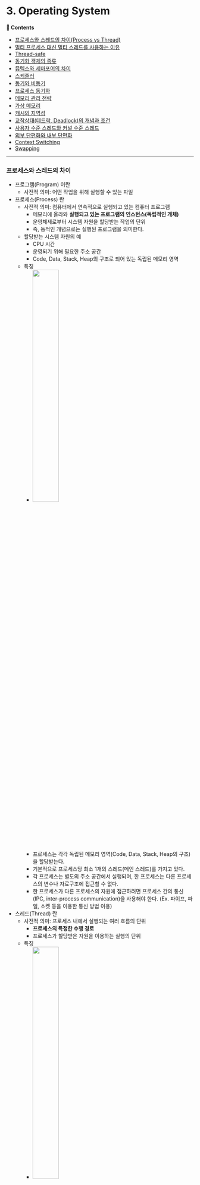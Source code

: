 # 3. Operating System
**:book: Contents**
* [프로세스와 스레드의 차이(Process vs Thread)](#프로세스와-스레드의-차이)
* [멀티 프로세스 대신 멀티 스레드를 사용하는 이유](#멀티-프로세스-대신-멀티-스레드를-사용하는-이유)
* [Thread-safe](#thread-safe)
* [동기화 객체의 종류](#동기화-객체의-종류)
* [뮤텍스와 세마포어의 차이](#뮤텍스와-세마포어의-차이)
* [스케줄러](#스케줄러)
* [동기와 비동기](#동기와-비동기)
* [프로세스 동기화](#프로세스-동기화)
* [메모리 관리 전략](#메모리-관리-전략)
* [가상 메모리](#가상-메모리)
* [캐시의 지역성](#캐시의-지역성)
* [교착상태(데드락, Deadlock)의 개념과 조건](#교착상태의-개념과-조건)
* [사용자 수준 스레드와 커널 수준 스레드](#사용자-수준-스레드,-커널-수준-스레드)
* [외부 단편화와 내부 단편화](#외부-단편화와-내부-단편화)
* [Context Switching](#context-switching)
* [Swapping](#swapping)

---

### 프로세스와 스레드의 차이
* 프로그램(Program) 이란
  * 사전적 의미: 어떤 작업을 위해 실행할 수 있는 파일
* 프로세스(Process) 란
  * 사전적 의미: 컴퓨터에서 연속적으로 실행되고 있는 컴퓨터 프로그램
    * 메모리에 올라와 **실행되고 있는 프로그램의 인스턴스(독립적인 개체)**
    * 운영체제로부터 시스템 자원을 할당받는 작업의 단위
    * 즉, 동적인 개념으로는 실행된 프로그램을 의미한다.
  * 할당받는 시스템 자원의 예
    * CPU 시간
    * 운영되기 위해 필요한 주소 공간
    * Code, Data, Stack, Heap의 구조로 되어 있는 독립된 메모리 영역
  * 특징
    * <img src="./images/process.png" width="40%" height="40%">
    * 프로세스는 각각 독립된 메모리 영역(Code, Data, Stack, Heap의 구조)을 할당받는다.
    * 기본적으로 프로세스당 최소 1개의 스레드(메인 스레드)를 가지고 있다.
    * 각 프로세스는 별도의 주소 공간에서 실행되며, 한 프로세스는 다른 프로세스의 변수나 자료구조에 접근할 수 없다.
    * 한 프로세스가 다른 프로세스의 자원에 접근하려면 프로세스 간의 통신(IPC, inter-process communication)을 사용해야 한다. (Ex. 파이프, 파일, 소켓 등을 이용한 통신 방법 이용)
* 스레드(Thread) 란
  * 사전적 의미: 프로세스 내에서 실행되는 여러 흐름의 단위
    * **프로세스의 특정한 수행 경로**
    * 프로세스가 할당받은 자원을 이용하는 실행의 단위
  * 특징
    * <img src="./images/thread.png" width="40%" height="40%">
    * 스레드는 프로세스 내에서 각각 Stack만 따로 할당받고 Code, Data, Heap 영역은 공유한다.
    * 스레드는 한 프로세스 내에서 동작되는 여러 실행의 흐름으로, 프로세스 내의 주소 공간이나 자원들(힙 공간 등)을 같은 프로세스 내에 스레드끼리 공유하면서 실행된다.
    * 같은 프로세스 안에 있는 여러 스레드들은 같은 힙 공간을 공유한다. 반면에 프로세스는 다른 프로세스의 메모리에 직접 접근할 수 없다.
    * 각각의 스레드는 별도의 레지스터와 스택을 갖고 있지만, 힙 메모리는 서로 읽고 쓸 수 있다.
    * 한 스레드가 프로세스 자원을 변경하면, 다른 이웃 스레드(sibling thread)도 그 변경 결과를 즉시 볼 수 있다.
* 자바 스레드(Java Thread) 란
  * 일반 스레드와 거의 차이가 없으며, JVM가 운영체제의 역할을 한다.
  * 자바에는 프로세스가 존재하지 않고 스레드만 존재하며, 자바 스레드는 JVM에 의해 스케줄되는 실행 단위 코드 블록이다.
  * 자바에서 스레드 스케줄링은 전적으로 JVM에 의해 이루어진다.
  * 아래와 같은 스레드와 관련된 많은 정보들도 JVM이 관리한다.
    * 스레드가 몇 개 존재하는지
    * 스레드로 실행되는 프로그램 코드의 메모리 위치는 어디인지
    * 스레드의 상태는 무엇인지
    * 스레드 우선순위는 얼마인지
  * 즉, 개발자는 자바 스레드로 작동할 스레드 코드를 작성하고, 스레드 코드가 생명을 가지고 실행을 시작하도록 JVM에 요청하는 일 뿐이다.

> :arrow_double_up:[Top](#3-operating-system)    :leftwards_arrow_with_hook:[Back](https://github.com/Do-Hee/tech-interview#3-operating-system)    :information_source:[Home](https://github.com/Do-Hee/tech-interview#tech-interview)
> - [https://gmlwjd9405.github.io/2018/09/14/process-vs-thread.html](https://gmlwjd9405.github.io/2018/09/14/process-vs-thread.html)
> - [https://brunch.co.kr/@kd4/3](https://brunch.co.kr/@kd4/3)
> - [https://magi82.github.io/process-thread/](https://magi82.github.io/process-thread/)
> - [https://jaybdev.net/2017/06/05/Java-3/](https://jaybdev.net/2017/06/05/Java-3/)
> - [http://includestdio.tistory.com/6](http://includestdio.tistory.com/6)
> - [https://lalwr.blogspot.com/2016/02/process-thread.html](https://lalwr.blogspot.com/2016/02/process-thread.html)

### 멀티 프로세스 대신 멀티 스레드를 사용하는 이유
* 쉽게 설명하면, 프로그램을 여러 개 키는 것보다 하나의 프로그램 안에서 여러 작업을 해결하는 것이다.
  * <img src="./images/multi-thread.png" width="50%" height="50%">

1. 자원의 효율성 증대
    * 멀티 프로세스로 실행되는 작업을 멀티 스레드로 실행할 경우, **프로세스를 생성하여 자원을 할당하는 시스템 콜이 줄어들어** 자원을 효율적으로 관리할 수 있다.
        * 프로세스 간의 Context Switching시 단순히 CPU 레지스터 교체 뿐만 아니라 RAM과 CPU 사이의 캐시 메모리에 대한 데이터까지 초기화되므로 오버헤드가 크기 때문
    * 스레드는 프로세스 내의 메모리를 공유하기 때문에 독립적인 프로세스와 달리 스레드 간 데이터를 주고 받는 것이 간단해지고 시스템 자원 소모가 줄어들게 된다.
2. 처리 비용 감소 및 응답 시간 단축
    * 또한 프로세스 간의 통신(IPC)보다 스레드 간의 통신의 비용이 적으므로 작업들 간의 통신의 부담이 줄어든다.
        * 스레드는 Stack 영역을 제외한 모든 메모리를 공유하기 때문
    * 프로세스 간의 전환 속도보다 스레드 간의 전환 속도가 빠르다.
        * Context Switching시 스레드는 Stack 영역만 처리하기 때문

* ***주의할 점!***
  * **동기화 문제**
  * 스레드 간의 자원 공유는 전역 변수(데이터 세그먼트)를 이용하므로 함께 상용할 때 충돌이 발생할 수 있다.

> :arrow_double_up:[Top](#3-operating-system)    :leftwards_arrow_with_hook:[Back](https://github.com/Do-Hee/tech-interview#3-operating-system)    :information_source:[Home](https://github.com/Do-Hee/tech-interview#tech-interview)
> - [http://you9010.tistory.com/136](http://you9010.tistory.com/136)

### Thread-safe
> :arrow_double_up:[Top](#3-operating-system)    :leftwards_arrow_with_hook:[Back](https://github.com/Do-Hee/tech-interview#3-operating-system)    :information_source:[Home](https://github.com/Do-Hee/tech-interview#tech-interview)
> - []()

### 동기화 객체의 종류
* 쓰레드 동기화 방법
    1. 실행 순서의 동기화
        * 쓰레드의 실행순서를 정의하고, 이 순서에 반드시 따르도록 하는 것
    2. 메모리 접근에 대한 동기화
        * 메모리 접근에 있어서 동시접근을 막는 것
        * 실행의 순서가 중요한 상황이 아니고, 한 순간에 하나의 쓰레드만 접근하면 되는 상황을 의미
* 동기화 기법의 종류
    1. 유저 모드 동기화
        * 커널의 힘을 빌리지 않는(커널 코드가 실행되지 않는) 동기화 기법
        * 성능상 이점, 기능상의 제한
        * **Ex) 크리티컬 섹션 기반의 동기화, 인터락 함수 기반의 동기화**
    2. 커널 모드 동기화
        * 커널에서 제공하는 동기화 기능을 활용하는 방법
        * 커널 모드로의 변경이 필요하고 이는 성능 저하로 이어짐, 다양한 기능 활용 가능
        * **Ex) 뮤텍스 기반의 동기화, 세마포어 기반의 동기화, 이름있는 뮤텍스 기반의 프로세스 동기화, 이벤트 기반의 동기화**

> :arrow_double_up:[Top](#3-operating-system)    :leftwards_arrow_with_hook:[Back](https://github.com/Do-Hee/tech-interview#3-operating-system)    :information_source:[Home](https://github.com/Do-Hee/tech-interview#tech-interview)
> - [http://christin2.tistory.com/entry/Chapter-13-%EC%93%B0%EB%A0%88%EB%93%9C-%EB%8F%99%EA%B8%B0%ED%99%94-%EA%B8%B0%EB%B2%95-1](http://christin2.tistory.com/entry/Chapter-13-%EC%93%B0%EB%A0%88%EB%93%9C-%EB%8F%99%EA%B8%B0%ED%99%94-%EA%B8%B0%EB%B2%95-1)
> - [https://m.blog.naver.com/PostView.nhn?blogId=smuoon4680&logNo=50127179815&proxyReferer=https%3A%2F%2Fwww.google.co.kr%2F](https://m.blog.naver.com/PostView.nhn?blogId=smuoon4680&logNo=50127179815&proxyReferer=https%3A%2F%2Fwww.google.co.kr%2F)

### 뮤텍스와 세마포어의 차이
* 뮤텍스(Mutex)
    * 공유된 자원의 데이터를 **여러 쓰레드가** 접근하는 것을 막는 것
    * 상호배제라고도 하며, Critical Section을 가진 쓰레드의 Running time이 서로 겹치지 않도록 각각 단독으로 실행하게 하는 기술이다.
    * 다중 프로세스들의 공유 리소스에 대한 접근을 조율하기 위해 synchronized 또는 lock을 사용한다.
        * 즉, 뮤텍스 객체를 두 쓰레드가 동시에 사용할 수 없다.
* 세마포어(Semaphore)
    * 공유된 자원의 데이터를 **여러 프로세스가** 접근하는 것을 막는 것
    * 리소스 상태를 나타내는 간단한 카운터로 생각할 수 있다.
        * 운영체제 또는 커널의 한 지정된 저장장치 내의 값이다.
        * 일반적으로 비교적 긴 시간을 확보하는 리소스에 대해 이용한다.
        * 유닉스 시스템 프로그래밍에서 세마포어는 운영체제의 리소스를 경쟁적으로 사용하는 다중 프로세스에서 행동을 조정하거나 또는 동기화 시키는 기술이다.
    * 공유 리소스에 접근할 수 있는 프로세스의 최대 허용치만큼 동시에 사용자가 접근하여 사용할 수 있다.
    * 각 프로세스는 세마포어 값은 확인하고 변경할 수 있다.
        * 1) 사용 중이지 않는 자원의 경우 그 프로세스가 즉시 자원을 사용할 수 있다.
        * 2) 이미 다른 프로세스에 의해 사용 중이라는 사실을 알게 되면 재시도하기 전에 일정 시간을 기다려야 한다.
        * 세마포어를 사용하는 프로세스는 그 값을 확인하고, 자원을 사용하는 동안에는 그 값을 변경함으로써 다른 세마포어 사용자들이 기다리도록 해야한다.
    * 세마포어는 이진수 (0 또는 1)를 사용하거나, 또는 추가적인 값을 가질 수도 있다.
* 차이
    1. 가장 큰 차이점은 관리하는 **동기화 대상의 개수**
        * Mutex는 동기화 대상이 오직 하나뿐일 때, Semaphore는 동기화 대상이 하나 이상일 때 사용한다.
    2. Semaphore는 Mutex가 될 수 있지만 Mutex는 Semaphore가 될 수 없다.
        * Mutex는 상태가 0, 1 두 개 뿐인 binary Semaphore
    3. Semaphore는 소유할 수 없는 반면, Mutex는 소유가 가능하며 소유주가 이에 대한 책임을 가진다.
        * Mutex 의 경우 상태가 두개 뿐인 lock 이므로 lock 을 가질 수 있다.
    4. Mutex의 경우 Mutex를 소유하고 있는 쓰레드가 이 Mutex를 해제할 수 있다. 하지만 Semaphore의 경우 이러한 Semaphore를 소유하지 않는 쓰레드가 Semaphore를 해제할 수 있다.
    5. Semaphore는 시스템 범위에 걸쳐있고 파일시스템상의 파일 형태로 존재하는 반면 Mutex는 프로세스 범위를 가지며 프로세스가 종료될 때 자동으로 Clean up 된다.

> :arrow_double_up:[Top](#3-operating-system)    :leftwards_arrow_with_hook:[Back](https://github.com/Do-Hee/tech-interview#3-operating-system)    :information_source:[Home](https://github.com/Do-Hee/tech-interview#tech-interview)
> - [http://jwprogramming.tistory.com/13](http://jwprogramming.tistory.com/13)

### 스케줄러
> :arrow_double_up:[Top](#3-operating-system)    :leftwards_arrow_with_hook:[Back](https://github.com/Do-Hee/tech-interview#3-operating-system)    :information_source:[Home](https://github.com/Do-Hee/tech-interview#tech-interview)
> - []()

### 동기와 비동기
> :arrow_double_up:[Top](#3-operating-system)    :leftwards_arrow_with_hook:[Back](https://github.com/Do-Hee/tech-interview#3-operating-system)    :information_source:[Home](https://github.com/Do-Hee/tech-interview#tech-interview)
> - []()


### 프로세스 동기화
> :arrow_double_up:[Top](#3-operating-system)    :leftwards_arrow_with_hook:[Back](https://github.com/Do-Hee/tech-interview#3-operating-system)    :information_source:[Home](https://github.com/Do-Hee/tech-interview#tech-interview)
> - []()

### 메모리 관리 전략
> :arrow_double_up:[Top](#3-operating-system)    :leftwards_arrow_with_hook:[Back](https://github.com/Do-Hee/tech-interview#3-operating-system)    :information_source:[Home](https://github.com/Do-Hee/tech-interview#tech-interview)
> - []()

### 가상 메모리
> :arrow_double_up:[Top](#3-operating-system)    :leftwards_arrow_with_hook:[Back](https://github.com/Do-Hee/tech-interview#3-operating-system)    :information_source:[Home](https://github.com/Do-Hee/tech-interview#tech-interview)
> - []()

### 캐시의 지역성
> :arrow_double_up:[Top](#3-operating-system)    :leftwards_arrow_with_hook:[Back](https://github.com/Do-Hee/tech-interview#3-operating-system)    :information_source:[Home](https://github.com/Do-Hee/tech-interview#tech-interview)
> - []()

### 교착상태의 개념과 조건
* 교착상태(데드락, Deadlock) 란
  * 첫 번째 스레드는 두 번째 스레드가 들고 있는 객체의 락이 풀리기를 기다리고 있고, 두 번째 스레드 역시 첫 번째 스레드가 들고 있는 객체의 락이 풀리기를 기다리는 상황을 일컷는다.
  * 모든 스레드가 락이 풀리기를 기다리고 있기 때문에, 무한 대기 상태에 빠지게 된다. 이런 스레드를 교착상태에 빠졌다고 한다.
* 교착상태의 4가지 조건
  1. 상호 배제(mutual exclusion)
      * 한 번에 한 프로세스만 공유 자원을 사용할 수 있다.
      * 좀 더 정확하게는, 공유 자원에 대한 접근 권한이 제한된다. 자원의 양이 제한되어 있더라도 교착상태는 발생할 수 있다.
  2. 들고 기다리기(hold and wait) = **점유대기**
      * 공유 자원에 대한 접근 권한을 갖고 있는 프로세스가, 그 접근 권한을 양보하지 않은 상태에서 다른 자원에 대한 접근 권한을 요구할 수 있다.
  3. 선취(preemption) 불가능 = **비선점**
      * 한 프로세스가 다른 프로세스의 자원 접근 권한을 강제로 취소할 수 없다.
  4. 대기 상태의 사이클(circular wait) = **순환대기**
      * 두 개 이상의 프로세스가 자원 접근을 기다리는데, 그 관계에 사이클이 존재한다.
* 교착상태 방지
  * 4가지 조건들 가운데 하나를 제거하면 된다.
  * 공유 자원 중 많은 경우가 한 번에 한 프로세스만 사용할 수 있기 때문에(예를 들어, 프린트) 1번 조건은 제거하기 어렵다.
  * 대부분의 교착상태 방지 알고리즘은 4번 조건, 즉 대기 상태의 사이클이 발생하는 일을 막는 데 초점이 맞춰져 있다.

> :arrow_double_up:[Top](#3-operating-system)    :leftwards_arrow_with_hook:[Back](https://github.com/Do-Hee/tech-interview#3-operating-system)    :information_source:[Home](https://github.com/Do-Hee/tech-interview#tech-interview)
> - [코딩 인터뷰 완전 분석, 프로그래밍인사이트](https://www.kyobobook.co.kr/product/detailViewKor.laf?mallGb=KOR&ejkGb=KOR&barcode=9788966263080&OV_REFFER=http://click.linkprice.com/click.php?m=kbbook&a=A100532541&l=9999&l_cd1=0&u_id=jm0gctc7ca029ofs02yqe&l_cd2=0&tu=https%3A%2F%2Fwww.kyobobook.co.kr%2Fproduct%2FdetailViewKor.laf%3FmallGb%3DKOR%26ejkGb%3DKOR%26barcode%3D9788966263080)

### 사용자 수준 스레드와 커널 수준 스레드
> :arrow_double_up:[Top](#3-operating-system)    :leftwards_arrow_with_hook:[Back](https://github.com/Do-Hee/tech-interview#3-operating-system)    :information_source:[Home](https://github.com/Do-Hee/tech-interview#tech-interview)
> - []()

### 외부 단편화와 내부 단편화
> :arrow_double_up:[Top](#3-operating-system)    :leftwards_arrow_with_hook:[Back](https://github.com/Do-Hee/tech-interview#3-operating-system)    :information_source:[Home](https://github.com/Do-Hee/tech-interview#tech-interview)
> - []()

### Context Switching
> :arrow_double_up:[Top](#3-operating-system)    :leftwards_arrow_with_hook:[Back](https://github.com/Do-Hee/tech-interview#3-operating-system)    :information_source:[Home](https://github.com/Do-Hee/tech-interview#tech-interview)

* Context Switching이란?
    * 현재 진행하고 있는 Task(Process, Thread)의 상태를 저장하고 다음 진행할 Task의 상태 값을 읽어 적용하는 과정을 말한다. 
* Context Switching 과정
    1. Task의 대부분 정보는 Register에 저장되고 PCB(Process Control Block)로 관리된다. 
    2. 현재 실행하고 있는 Task의 PCB 정보를 저장한다. (Process Stack, Ready Queue)
    3. 다음 실행할 Task의 PCB 정보를 읽어 Register에 적재하고 CPU가 이전에 진행했던 과정을 연속적으로 수행할 수 있다.
* Context Switching Cost (Process vs Thread)
    * Process Context Switching 비용 > Thread Context Switching 비용
    * Thread는 Stack 영역을 제외한 모든 메모리를 공유하므로 Context Switching 수행 시 Stack 영역만 변경하면 되기 때문에 비용이 적게 든다. 

> - [Context Switching이란?](https://nesoy.github.io/articles/2018-11/Context-Switching)

### Swapping
> :arrow_double_up:[Top](#3-operating-system)    :leftwards_arrow_with_hook:[Back](https://github.com/Do-Hee/tech-interview#3-operating-system)    :information_source:[Home](https://github.com/Do-Hee/tech-interview#tech-interview)
> - []()

---

## Reference
> - []()


## :house: [Home](https://github.com/Do-Hee/tech-interview)
